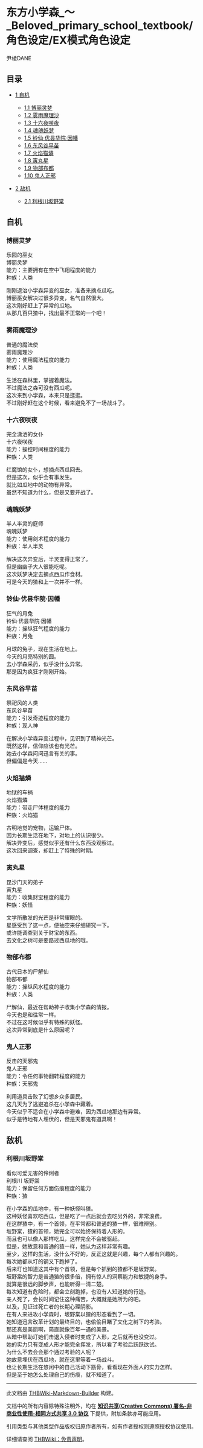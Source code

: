 # 东方小学森_～_Beloved_primary_school_textbook/角色设定/EX模式角色设定

<!-- source html: G:\repos\THBWiki-Markdown-Builder\THBWikiMarkdown\Temp\main\d\d0\ns0%3A%E4%B8%9C%E6%96%B9%E5%B0%8F%E5%AD%A6%E6%A3%AE_%EF%BD%9E_Beloved_primary_school_textbook%2F%E8%A7%92%E8%89%B2%E8%AE%BE%E5%AE%9A%2FEX%E6%A8%A1%E5%BC%8F%E8%A7%92%E8%89%B2%E8%AE%BE%E5%AE%9A.html -->

尹棱DANE

## 目录

- [1 自机](#自机)

  - [1.1 博丽灵梦](#博丽灵梦)
  - [1.2 雾雨魔理沙](#雾雨魔理沙)
  - [1.3 十六夜咲夜](#十六夜咲夜)
  - [1.4 魂魄妖梦](#魂魄妖梦)
  - [1.5 铃仙·优昙华院·因幡](#铃仙·优昙华院·因幡)
  - [1.6 东风谷早苗](#东风谷早苗)
  - [1.7 火焰猫燐](#火焰猫燐)
  - [1.8 寅丸星](#寅丸星)
  - [1.9 物部布都](#物部布都)
  - [1.10 鬼人正邪](#鬼人正邪)



- [2 敌机](#敌机)

  - [2.1 利根川坂野棠](#利根川坂野棠)







## 自机
### 博丽灵梦
  
乐园的巫女  
博丽灵梦  
能力：主要拥有在空中飞翔程度的能力  
种族：人类
  
  
刚刚退治小学森异变的巫女，准备来摘点瓜吃。  
博丽巫女解决过很多异变，名气自然很大。  
这次刚好赶上了异常的瓜地。  
从那几百只猹中，找出最不正常的一个吧！
  

### 雾雨魔理沙
  
普通的魔法使  
雾雨魔理沙  
能力：使用魔法程度的能力  
种族：人类
  
  
生活在森林里，掌握着魔法。  
不过魔法之森可没有西瓜呢。  
这次来到小学森，本来只是逛逛。  
不过刚好赶在这个时候，看来避免不了一场战斗了。
  

### 十六夜咲夜
  
完全潇洒的女仆  
十六夜咲夜  
能力：操控时间程度的能力  
种族：人类
  
  
红魔馆的女仆，想摘点西瓜回去。  
但是这次，似乎会有事发生。  
就比如瓜地中的动物有异常。  
虽然不知道为什么，但是又要开战了。
  

### 魂魄妖梦
  
半人半灵的庭师  
魂魄妖梦  
能力：使用剑术程度的能力  
种族：半人半灵
  
  
解决这次异变后，半灵变得正常了。  
但是幽幽子大人很能吃呢。  
这次妖梦决定去摘点西瓜作食材。  
可是今天的猹和上一次并不一样。
  

### 铃仙·优昙华院·因幡
  
狂气的月兔  
铃仙·优昙华院·因幡  
能力：操纵狂气程度的能力  
种族：月兔
  
  
月球的兔子，现在生活在地上。  
今天的月亮特别的圆。  
去小学森采药，似乎没什么异常。  
那是因为疯狂才刚刚开始。
  

### 东风谷早苗
  
祭祀风的人类  
东风谷早苗  
能力：引发奇迹程度的能力  
种族：现人神
  
  
在解决小学森异变过程中，见识到了精神光芒。  
既然这样，信仰应该也有光芒。  
她去小学森问问迅言有关的事。  
但偏偏是今天……
  

### 火焰猫燐
  
地狱的车祸  
火焰猫燐  
能力：带走尸体程度的能力  
种族：火焰猫
  
  
古明地觉的宠物，运输尸体。  
因为长期生活在地下，对地上的认识很少。  
解决异变后，感觉似乎还有什么东西没观察过。  
这次回来调查，却赶上了特殊的时期。
  

### 寅丸星
  
毘沙门天的弟子  
寅丸星  
能力：收集财宝程度的能力  
种族：妖怪
  
  
文学所散发的光芒是非常耀眼的。  
星感受到了这一点，便抽空来仔细研究一下。  
或许能调查到关于财宝的东西。  
去文化之树可是要路过西瓜地的哦。
  

### 物部布都
  
古代日本的尸解仙  
物部布都  
能力：操纵风水程度的能力  
种族：人类
  
  
尸解仙，最近在帮助神子收集小学森的情报。  
今天也是和往常一样。  
不过在这时候似乎有特殊的妖怪。  
这次异常到底是什么原因呢？
  

### 鬼人正邪
  
反击的天邪鬼  
鬼人正邪  
能力：令任何事物翻转程度的能力  
种族：天邪鬼
  
  
利用道具击败了幻想乡众多居民。  
这几天为了逃避追杀在小学森中藏着。  
今天似乎不适合在小学森中避难，因为西瓜地那边有异常。  
似乎是特地有人埋伏的，但是天邪鬼有道具啊！
  

## 敌机
### 利根川坂野棠
  
看似可爱无害的伶俐者  
利根川 坂野棠  
能力：保留任何方面伤痕程度的能力  
种族：猹
  
  
在小学森的瓜地中，有一种妖怪叫猹。  
这种妖怪喜欢吃西瓜，但是吃了一点后就会去吃另外的，非常浪费。  
在这群猹中，有一个首领，在平常都和普通的猹一样，很难辨别。  
坂野棠，猹的首领，她完全可以始终保持着人形的。  
而且也可以像人那样吃瓜，这样完全不会被驱赶。  
但是，她故意和普通的猹一样，她认为这样非常有趣。  
至少，这样的生活，没什么不好的，反正这就是兴趣，每个人都有兴趣的。  
每次她都从圢的钢叉下跑掉了。  
后来圢也知道这其中有个首领，但是每个抓到的猹都不是坂野棠。  
坂野棠的智力是普通猹的很多倍，拥有惊人的洞察能力和敏捷的身手。  
就算是很远的脚步声，也能听得一清二楚。  
每次知道有危险时，都会立刻跑掉，也没有人知道她的行迹。  
亲人死了，会长时间记住这种痛苦，大概就是她所为的吧。  
以及，见证过死亡者的长期心理阴影。  
在有人来进攻小学森时，坂野棠以猹的形态看到了一切。  
她知道迅言改革计划的最终目的，也偷偷目睹了文化之树下的考验。  
那还真是美丽啊，简直就像百年一遇的美景。  
从暗中帮助圢她们击退入侵者时变成了人形，之后就再也没变过。  
她的实力只有变成人形才能完全挥发，所以看了考验后跃跃欲试。  
为什么不去会会那个通过考验的人呢？  
她故意埋伏在西瓜地，就在这里等着一场战斗。  
也让长期生活在悠闲中的自己活动下筋骨，看看现在外面人的实力怎样。  
但是至于她怎么处理自己的伤痕，就不知道了。
  





---

此文档由 [THBWiki-Markdown-Builder](https://github.com/Delsin-Yu/THBWiki-Markdown-Builder) 构建。

文档中的所有内容除特殊注明外，均在 [**知识共享(Creative Commons) 署名-非商业性使用-相同方式共享 3.0 协议**](https://creativecommons.org/licenses/by-sa/3.0/deed.zh-hans) 下提供，附加条款亦可能应用。

引用类型与其他类型作品版权归原作者所有，如有作者授权则遵照授权协议使用。

详细请查阅 [THBWiki：免责声明](https://thbwiki.cc/THBWiki:%E5%85%8D%E8%B4%A3%E5%A3%B0%E6%98%8E)。

